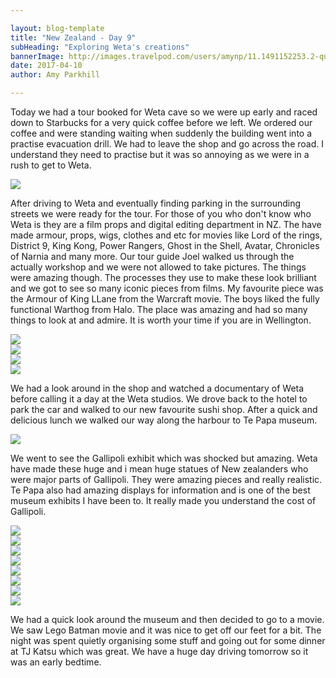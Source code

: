 ```yaml
---

layout: blog-template
title: "New Zealand - Day 9"
subHeading: "Exploring Weta's creations"
bannerImage: http://images.travelpod.com/users/amynp/11.1491152253.2-queenstown.jpg
date: 2017-04-10
author: Amy Parkhill

---
```

Today we had a tour booked for Weta cave so we were up early and raced down to Starbucks for a very quick coffee before we left. We ordered our coffee and were standing waiting when suddenly the building went into a practise evacuation drill. We had to leave the shop and go across the road. I understand they need to practise but it was so annoying as we were in a rush to get to Weta.

<div class="center-image"><img src="http://images.travelpod.com/users/amynp/11.1491850533.grumpy-at-starbucks.jpg" /></div>

After driving to Weta and eventually finding parking in the surrounding streets we were ready for the tour. For those of you who don't know who Weta is they are a film props and digital editing department in NZ. The have made armour, props, wigs, clothes and etc for movies like Lord of the rings, District 9, King Kong, Power Rangers, Ghost in the Shell, Avatar, Chronicles of Narnia and many more. Our tour guide Joel walked us through the actually workshop and we were not allowed to take pictures. The things were amazing though. The processes they use to make these look brilliant and we got to see so many iconic pieces from films. My favourite piece was the Armour of King LLane from the Warcraft movie. The boys liked the fully functional Warthog from Halo. The place was amazing and had so many things to look at and admire. It is worth your time if you are in Wellington. 

<div class="center-image"><img src="http://images.travelpod.com/users/amynp/11.1491850533.golkum.jpg" /></div>
<div class="center-image"><img src="http://images.travelpod.com/users/amynp/11.1491850533.ghost-in-the-shell.jpg" /></div>
<div class="center-image"><img src="http://images.travelpod.com/users/amynp/11.1491850533.troll.jpg" /></div>
<div class="center-image"><img src="http://images.travelpod.com/users/amynp/11.1491850533.weta-cave.jpg" /></div>

We had a look around in the shop and watched a documentary of Weta before calling it a day at the Weta studios. We drove back to the hotel to park the car and walked to our new favourite sushi shop. After a quick and delicious lunch we walked our way along the harbour to Te Papa museum. 

<div class="center-image"><img src="http://images.travelpod.com/users/amynp/11.1491850533.wellington.jpg" /></div>

We went to see the Gallipoli exhibit which was shocked but amazing. Weta have made these huge and i mean huge statues of New zealanders who were major parts of Gallipoli. They were amazing pieces and really realistic. Te Papa also had amazing displays for information and is one of the best museum exhibits I have been to. It really made you understand the cost of Gallipoli.

<div class="center-image"><img src="http://images.travelpod.com/users/amynp/11.1491850533.gallipoli.jpg" /></div>
<div class="center-image"><img src="http://images.travelpod.com/users/amynp/11.1491850533.1-gallipoli.jpg" /></div>
<div class="center-image"><img src="http://images.travelpod.com/users/amynp/11.1491850533.2-gallipoli.jpg" /></div>
<div class="center-image"><img src="http://images.travelpod.com/users/amynp/11.1491850533.3-gallipoli.jpg" /></div>
<div class="center-image"><img src="http://images.travelpod.com/users/amynp/11.1491850533.4-gallipoli.jpg" /></div>
<div class="center-image"><img src="http://images.travelpod.com/users/amynp/11.1491850533.5-gallipoli.jpg" /></div>
<div class="center-image"><img src="http://images.travelpod.com/users/amynp/11.1491850533.6-gallipoli.jpg" /></div>
<div class="center-image"><img src="http://images.travelpod.com/users/amynp/11.1491850533.wellington-museum.jpg" /></div>

We had a quick look around the museum and then decided to go to a movie. We saw Lego Batman movie and it was nice to get off our feet for a bit. The night was spent quietly organising some stuff and going out for some dinner at TJ Katsu which was great. We have a huge day driving tomorrow so it was an early bedtime. 